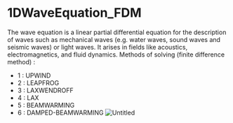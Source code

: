 # 1DWaveEquation_FDM
The wave equation is a linear partial differential equation for the description of waves such as mechanical waves (e.g. water waves, sound waves and seismic waves) or light waves. It arises in fields like acoustics, electromagnetics, and fluid dynamics. Methods of solving (finite difference method) :
- 1 : UPWIND
- 2 : LEAPFROG
- 3 : LAXWENDROFF
- 4 : LAX
- 5 : BEAMWARMING
- 6 : DAMPED-BEAMWARMING
![Untitled](https://user-images.githubusercontent.com/77577542/153709031-94b1b051-5ef5-4573-8bb5-90c113bc17ba.jpg)

